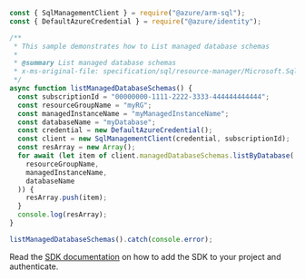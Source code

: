 ```javascript
const { SqlManagementClient } = require("@azure/arm-sql");
const { DefaultAzureCredential } = require("@azure/identity");

/**
 * This sample demonstrates how to List managed database schemas
 *
 * @summary List managed database schemas
 * x-ms-original-file: specification/sql/resource-manager/Microsoft.Sql/preview/2020-11-01-preview/examples/ManagedDatabaseSchemaListByDatabase.json
 */
async function listManagedDatabaseSchemas() {
  const subscriptionId = "00000000-1111-2222-3333-444444444444";
  const resourceGroupName = "myRG";
  const managedInstanceName = "myManagedInstanceName";
  const databaseName = "myDatabase";
  const credential = new DefaultAzureCredential();
  const client = new SqlManagementClient(credential, subscriptionId);
  const resArray = new Array();
  for await (let item of client.managedDatabaseSchemas.listByDatabase(
    resourceGroupName,
    managedInstanceName,
    databaseName
  )) {
    resArray.push(item);
  }
  console.log(resArray);
}

listManagedDatabaseSchemas().catch(console.error);
```

Read the [SDK documentation](https://github.com/Azure/azure-sdk-for-js/blob/%40azure%2Farm-sql_9.0.1/sdk/sql/arm-sql/README.md) on how to add the SDK to your project and authenticate.
